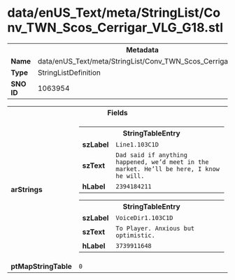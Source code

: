 <h1>data/enUS_Text/meta/StringList/Conv_TWN_Scos_Cerrigar_VLG_G18.stl</h1><table><tr><th colspan="100%">Metadata</th></tr><tr><td><b>Name</b></td><td>data/enUS_Text/meta/StringList/Conv_TWN_Scos_Cerrigar_VLG_G18.stl</td></tr><tr><td><b>Type</b></td><td>StringListDefinition</td></tr><tr><td><b>SNO ID</b></td><td>1063954</td></tr></table>

<table><tr><th colspan="100%">Fields</th></tr><tr><td><b>arStrings</b></td><td><table><tr><th colspan="100%">StringTableEntry</th></tr><tr><td><b>szLabel</b></td><td><code>Line1.103C1D</code></td></tr><tr><td><b>szText</b></td><td><code>Dad said if anything happened, we’d meet in the market. He’ll be here, I know he will.</code></td></tr><tr><td><b>hLabel</b></td><td><code>2394184211</code></td></tr></table>


<table><tr><th colspan="100%">StringTableEntry</th></tr><tr><td><b>szLabel</b></td><td><code>VoiceDir1.103C1D</code></td></tr><tr><td><b>szText</b></td><td><code>To Player. Anxious but optimistic. </code></td></tr><tr><td><b>hLabel</b></td><td><code>3739911648</code></td></tr></table>


</td></tr><tr><td><b>ptMapStringTable</b></td><td><code>0</code></td></tr></table>

